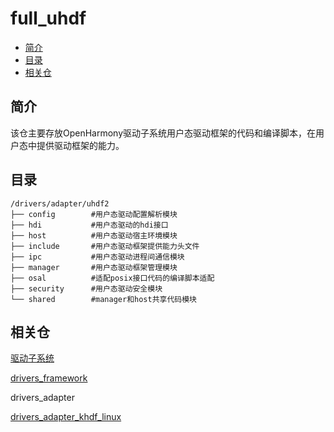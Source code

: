 # full\_uhdf<a name="ZH-CN_TOPIC_0000001138458641"></a>

-   [简介](#section11660541593)
-   [目录](#section161941989596)
-   [相关仓](#section1371113476307)

## 简介<a name="section11660541593"></a>

该仓主要存放OpenHarmony驱动子系统用户态驱动框架的代码和编译脚本，在用户态中提供驱动框架的能力。

## 目录<a name="section161941989596"></a>

```
/drivers/adapter/uhdf2
├── config        #用户态驱动配置解析模块
├── hdi           #用户态驱动的hdi接口
├── host          #用户态驱动宿主环境模块
├── include       #用户态驱动框架提供能力头文件
├── ipc           #用户态驱动进程间通信模块
├── manager       #用户态驱动框架管理模块
├── osal          #适配posix接口代码的编译脚本适配
├── security      #用户态驱动安全模块
└── shared        #manager和host共享代码模块
```

## 相关仓<a name="section1371113476307"></a>

[驱动子系统](https://gitee.com/openharmony/docs/blob/master/zh-cn/readme/%E9%A9%B1%E5%8A%A8%E5%AD%90%E7%B3%BB%E7%BB%9F.md)

[drivers\_framework](https://gitee.com/openharmony/drivers_framework/blob/master/README_zh.md)

drivers\_adapter

[drivers\_adapter\_khdf\_linux](https://gitee.com/openharmony/drivers_adapter_khdf_linux/blob/master/README_zh.md)

